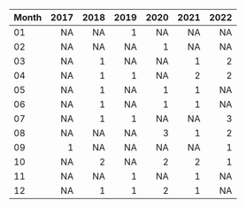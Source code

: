 |Month | 2017| 2018| 2019| 2020| 2021| 2022|
|:-----|----:|----:|----:|----:|----:|----:|
|01    |   NA|   NA|    1|   NA|   NA|   NA|
|02    |   NA|   NA|   NA|    1|   NA|   NA|
|03    |   NA|    1|   NA|   NA|    1|    2|
|04    |   NA|    1|    1|   NA|    2|    2|
|05    |   NA|    1|   NA|    1|    1|   NA|
|06    |   NA|    1|   NA|    1|    1|   NA|
|07    |   NA|    1|    1|   NA|   NA|    3|
|08    |   NA|   NA|   NA|    3|    1|    2|
|09    |    1|   NA|   NA|   NA|   NA|    1|
|10    |   NA|    2|   NA|    2|    2|    1|
|11    |   NA|   NA|    1|   NA|    1|   NA|
|12    |   NA|    1|    1|    2|    1|   NA|
